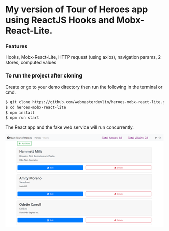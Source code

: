 # My version of Tour of Heroes app using ReactJS Hooks and Mobx-React-Lite.

### Features

Hooks, Mobx-React-Lite, HTTP request (using axios), navigation params, 2 stores, computed values

### To run the project after cloning

Create or go to your demo directory then run the following in the terminal or cmd.

```sh
$ git clone https://github.com/webmasterdevlin/heroes-mobx-react-lite.git
$ cd heroes-mobx-react-lite
$ npm install
$ npm run start
```

The React app and the fake web service will run concurrently.

![screenshot](./screenshot-reactjs.png)
